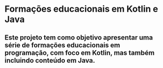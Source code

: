 # Formações educacionais em Kotlin e Java
## Este projeto tem como objetivo apresentar uma série de formações educacionais em programação, com foco em Kotlin, mas também incluindo conteúdo em Java.
